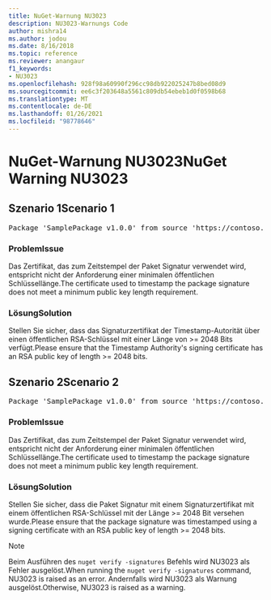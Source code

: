```yaml
---
title: NuGet-Warnung NU3023
description: NU3023-Warnungs Code
author: mishra14
ms.author: jodou
ms.date: 8/16/2018
ms.topic: reference
ms.reviewer: anangaur
f1_keywords:
- NU3023
ms.openlocfilehash: 928f98a60990f296cc98db922025247b8bed08d9
ms.sourcegitcommit: ee6c3f203648a5561c809db54ebeb1d0f0598b68
ms.translationtype: MT
ms.contentlocale: de-DE
ms.lasthandoff: 01/26/2021
ms.locfileid: "98778646"
---
```

# <a name="nuget-warning-nu3023"></a><span data-ttu-id="1b4f7-103">NuGet-Warnung NU3023</span><span class="sxs-lookup"><span data-stu-id="1b4f7-103">NuGet Warning NU3023</span></span>

## <a name="scenario-1"></a><span data-ttu-id="1b4f7-104">Szenario 1</span><span class="sxs-lookup"><span data-stu-id="1b4f7-104">Scenario 1</span></span>

<pre>Package 'SamplePackage v1.0.0' from source 'https://contoso.com/index.json': The timestamp certificate does not meet a minimum public key length requirement.</pre>

### <a name="issue"></a><span data-ttu-id="1b4f7-105">Problem</span><span class="sxs-lookup"><span data-stu-id="1b4f7-105">Issue</span></span>

<span data-ttu-id="1b4f7-106">Das Zertifikat, das zum Zeitstempel der Paket Signatur verwendet wird, entspricht nicht der Anforderung einer minimalen öffentlichen Schlüssellänge.</span><span class="sxs-lookup"><span data-stu-id="1b4f7-106">The certificate used to timestamp the package signature does not meet a minimum public key length requirement.</span></span>


### <a name="solution"></a><span data-ttu-id="1b4f7-107">Lösung</span><span class="sxs-lookup"><span data-stu-id="1b4f7-107">Solution</span></span>

<span data-ttu-id="1b4f7-108">Stellen Sie sicher, dass das Signaturzertifikat der Timestamp-Autorität über einen öffentlichen RSA-Schlüssel mit einer Länge von >= 2048 Bits verfügt.</span><span class="sxs-lookup"><span data-stu-id="1b4f7-108">Please ensure that the  Timestamp Authority's signing certificate has an RSA public key of length >= 2048 bits.</span></span>



## <a name="scenario-2"></a><span data-ttu-id="1b4f7-109">Szenario 2</span><span class="sxs-lookup"><span data-stu-id="1b4f7-109">Scenario 2</span></span>

<pre>Package 'SamplePackage v1.0.0' from source 'https://contoso.com/index.json': The primary signature's timestamp certificate does not meet a minimum public key length requirement.</pre>

### <a name="issue"></a><span data-ttu-id="1b4f7-110">Problem</span><span class="sxs-lookup"><span data-stu-id="1b4f7-110">Issue</span></span>

<span data-ttu-id="1b4f7-111">Das Zertifikat, das zum Zeitstempel der Paket Signatur verwendet wird, entspricht nicht der Anforderung einer minimalen öffentlichen Schlüssellänge.</span><span class="sxs-lookup"><span data-stu-id="1b4f7-111">The certificate used to timestamp the package signature does not meet a minimum public key length requirement.</span></span>


### <a name="solution"></a><span data-ttu-id="1b4f7-112">Lösung</span><span class="sxs-lookup"><span data-stu-id="1b4f7-112">Solution</span></span>

<span data-ttu-id="1b4f7-113">Stellen Sie sicher, dass die Paket Signatur mit einem Signaturzertifikat mit einem öffentlichen RSA-Schlüssel mit der Länge >= 2048 Bit versehen wurde.</span><span class="sxs-lookup"><span data-stu-id="1b4f7-113">Please ensure that the package signature was timestamped using a signing certificate with an RSA public key of length >= 2048 bits.</span></span>


> [!Note]
> <span data-ttu-id="1b4f7-114">Beim Ausführen des `nuget verify -signatures` Befehls wird NU3023 als Fehler ausgelöst.</span><span class="sxs-lookup"><span data-stu-id="1b4f7-114">When running the `nuget verify -signatures` command, NU3023 is raised as an error.</span></span> <span data-ttu-id="1b4f7-115">Andernfalls wird NU3023 als Warnung ausgelöst.</span><span class="sxs-lookup"><span data-stu-id="1b4f7-115">Otherwise, NU3023 is raised as a warning.</span></span>